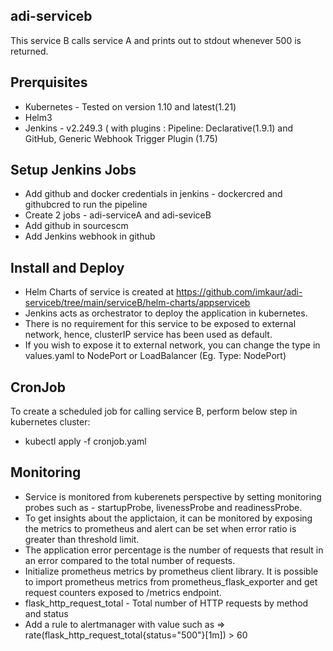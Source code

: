 ## adi-serviceb
This service B calls service A and prints out to stdout whenever 500 is returned.
## Prerquisites
* Kubernetes - Tested on version 1.10 and latest(1.21)
* Helm3
* Jenkins - v2.249.3 ( with plugins : Pipeline: Declarative(1.9.1) and GitHub, Generic Webhook Trigger Plugin (1.75)
## Setup Jenkins Jobs
* Add github and docker credentials in jenkins - dockercred and githubcred to run the pipeline
* Create 2 jobs - adi-serviceA and adi-seviceB
* Add github in sourcescm
* Add Jenkins webhook in github
## Install and Deploy
* Helm Charts of service is created at https://github.com/imkaur/adi-serviceb/tree/main/serviceB/helm-charts/appserviceb
* Jenkins acts as orchestrator to deploy the application in kubernetes.
* There is no requirement for this service to be exposed to external network, hence, clusterIP service has been used as default.
* If you wish to expose it to external network, you can change the type in values.yaml to NodePort or LoadBalancer (Eg. Type: NodePort)
## CronJob
To create a scheduled job for calling service B, perform below step in kubernetes cluster:
* kubectl apply -f cronjob.yaml
## Monitoring
* Service is monitored from kuberenets perspective by setting monitoring probes such as - startupProbe, livenessProbe and readinessProbe.
* To get insights about the applictaion, it can be monitored by exposing the metrics to prometheus and alert can be set when error ratio is greater than threshold limit.
* The application error percentage is the number of requests that result in an error compared to the total number of requests.
* Initialize prometheus metrics by prometheus client library. It is possible to import prometheus metrics from prometheus_flask_exporter and get request counters exposed to /metrics endpoint.
* flask_http_request_total - Total number of HTTP requests by method and status
* Add a rule to alertmanager with value such as => rate(flask_http_request_total{status="500"}[1m]) > 60

